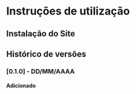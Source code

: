 # Instruções de utilização


## Instalação do Site

## Histórico de versões

### [0.1.0] - DD/MM/AAAA

#### Adicionado
